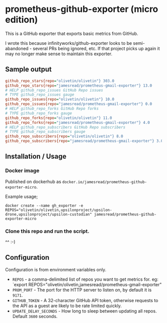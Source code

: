 # prometheus-github-exporter (micro edition)

This is a GitHub exporter that exports basic metrics from GitHub.

I wrote this because infinityworks/github-exporter looks to be semi-abandoned - several PRs being ignored, etc. If that project picks up again it may no longer make sense to maintain this exporter. 


## Sample output


```ini
github_repo_stars{repo="olivetin/olivetin"} 303.0
github_repo_stars{repo="jamesread/prometheus-gmail-exporter"} 13.0
# HELP github_repo_issues GitHub Repo issues
# TYPE github_repo_issues gauge
github_repo_issues{repo="olivetin/olivetin"} 10.0
github_repo_issues{repo="jamesread/prometheus-gmail-exporter"} 0.0
# HELP github_repo_forks GitHub Repo forks
# TYPE github_repo_forks gauge
github_repo_forks{repo="olivetin/olivetin"} 11.0
github_repo_forks{repo="jamesread/prometheus-gmail-exporter"} 4.0
# HELP github_repo_subscribers GitHub Repo subscribers
# TYPE github_repo_subscribers gauge
github_repo_subscribers{repo="olivetin/olivetin"} 8.0
github_repo_subscribers{repo="jamesread/prometheus-gmail-exporter"} 3.0
```

## Installation / Usage 

### Docker image

Published on dockerhub as `docker.io/jamesread/prometheus-github-exporter-micro`.

Example usage;

```
docker create --name gh_exporter -e REPOS="olivetin/olivetin,upsilonproject/upsilon-drone,upsilonproject/upsilon-custodian" jamesread/prometheus-github-exporter-micro 
```


### Clone this repo and run the script.

^^ :-) 

## Configuration

Configuration is from environment variables only.

* `REPOS` - a comma-delimited list of repos you want to get metrics for. eg: `export REPOS="olivetin/olivetin,jamesread/prometheus-gmail-exporter"
* `PROM_PORT` - The port for the HTTP server to listen on, by default it is `9171`. 
* `GITHUB_TOKEN` - A 32-character GitHub API token, otherwise requests to the API as a guest are likely to be rate limited quickly.
* `UPDATE_DELAY_SECONDS` - How long to sleep between updating all repos. Default `3600` seconds.  


